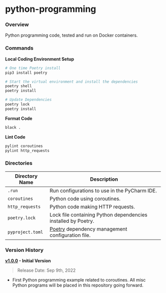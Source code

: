 # python-programming

### Overview

Python programming code, tested and run on Docker containers.

### Commands

**Local Coding Environment Setup**

```bash
# One time Poetry install
pip3 install poetry

# Start the virtual environment and install the dependencies
poetry shell
poetry install

# Update Dependencies
poetry lock
poetry install
```

**Format Code**

```bash
black .
```

**Lint Code**

```bash
pylint coroutines
pylint http_requests
```

### Directories

| Directory Name   | Description                                                                    |
|------------------|--------------------------------------------------------------------------------|
| `.run`           | Run configurations to use in the PyCharm IDE.                                  |
| `coroutines`     | Python code using coroutines.                                                  |
| `http_requests`  | Python code making HTTP requests.                                              |
| `poetry.lock`    | Lock file containing Python dependencies installed by Poetry.                  |
| `pyproject.toml` | [Poetry](https://python-poetry.org/) dependency management configuration file. |

### Version History

**[v1.0.0](https://github.com/AJarombek/python-programming/tree/v1.0.0) - Initial Version**

> Release Date: Sep 9th, 2022

* First Python programming example related to coroutines.  All misc Python programs will be placed in this 
repository going forward.
